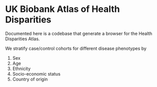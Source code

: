 # UK Biobank Atlas of Health Disparities

Documented here is a codebase that generate a browser for the Health Disparities Atlas.

We stratify case/control cohorts for different disease phenotypes by
1. Sex
2. Age
3. Ethnicity
4. Socio-economic status
5. Country of origin

